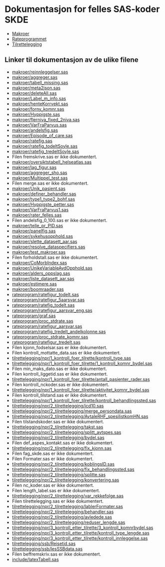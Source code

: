 # Dokumentasjon for felles SAS-koder SKDE

- [Makroer](makroer_doc)
- [Rateprogrammet](rateprogram_doc)
- [Tilrettelegging](tilrettelegging_doc)


## Linker til dokumentasjon av de ulike filene

- [makroer/reinnleggelser.sas](reinnleggelser)
- [makroer/aggreger.sas](aggreger)
- [makroer/tabell_missing.sas](tabell_missing)
- [makroer/meta2json.sas](meta2json)
- [makroer/deleteAll.sas](deleteAll)
- [makroer/Label_m_info.sas](Label_m_info)
- [makroer/henteKorrvekt.sas](henteKorrvekt)
- [makroer/forny_komnr.sas](forny_komnr)
- [makroer/Hyppigste.sas](Hyppigste)
- [makroer/flerniva_fixed_2niva.sas](flerniva_fixed_2niva)
- [makroer/VarFraParvus.sas](VarFraParvus)
- [makroer/andelsfig.sas](andelsfig)
- [makroer/Episode_of_care.sas](Episode_of_care)
- [makroer/ratefig.sas](ratefig)
- [makroer/ratefig_todeltSoyle.sas](ratefig_todeltSoyle)
- [makroer/ratefig_tredeltSoyle.sas](ratefig_tredeltSoyle)
- Filen fremskrive.sas er ikke dokumentert.
- [makroer/oversiktstabell_helseatlas.sas](oversiktstabell_helseatlas)
- [makroer/lag_figur.sas](lag_figur)
- [makroer/aggreger_sho.sas](aggreger_sho)
- [makroer/Multippel_test.sas](Multippel_test)
- Filen merge.sas er ikke dokumentert.
- [makroer/Unik_pasient.sas](Unik_pasient)
- [makroer/definer_behandler.sas](definer_behandler)
- [makroer/type1_type2_bohf.sas](type1_type2_bohf)
- [makroer/Hyppigste_petter.sas](Hyppigste_petter)
- [makroer/VarFraParvus1.sas](VarFraParvus1)
- [makroer/rater_felles.sas](rater_felles)
- Filen andelsfig_0_100.sas er ikke dokumentert.
- [makroer/telle_pr_PID.sas](telle_pr_PID)
- [makroer/panelfig.sas](panelfig)
- [makroer/sykehusopphold.sas](sykehusopphold)
- [makroer/slette_datasett_aar.sas](slette_datasett_aar)
- [makroer/resolve_dataspecifiers.sas](resolve_dataspecifiers)
- [makroer/test_makroer.sas](test_makroer)
- Filen forholdstall.sas er ikke dokumentert.
- [makroer/CoMorbIndex.sas](CoMorbIndex)
- [makroer/UnikeVariableAvdOpphold.sas](UnikeVariableAvdOpphold)
- [makroer/alders_oppslag.sas](alders_oppslag)
- [makroer/liste_datasett_aar.sas](liste_datasett_aar)
- [makroer/estimere.sas](estimere)
- [makroer/boomraader.sas](boomraader)
- [rateprogram/ratefigur_todelt.sas](ratefigur_todelt)
- [rateprogram/ratefigur_5aarsvar.sas](ratefigur_5aarsvar)
- [rateprogram/ratefig_todelt.sas](ratefig_todelt)
- [rateprogram/ratefigur_aarsvar_eng.sas](ratefigur_aarsvar_eng)
- [rateprogram/graf.sas](graf)
- [rateprogram/proc_stdrate.sas](proc_stdrate)
- [rateprogram/ratefigur_aarsvar.sas](ratefigur_aarsvar)
- [rateprogram/ratefig_tredelt_andelkolonne.sas](ratefig_tredelt_andelkolonne)
- [rateprogram/proc_stdrate_komnr.sas](proc_stdrate_komnr)
- [rateprogram/ratefigur_tredelt.sas](ratefigur_tredelt)
- Filen kjonn_fodselsar.sas er ikke dokumentert.
- Filen kontroll_mottatte_data.sas er ikke dokumentert.
- [tilrettelegging/npr/1_kontroll_foer_tilrette/kontroll_type.sas](kontroll_type)
- [tilrettelegging/npr/1_kontroll_foer_tilrette/1_kontroll_komnr_bydel.sas](1_kontroll_komnr_bydel)
- Filen min_maks_dato.sas er ikke dokumentert.
- Filen kontroll_liggetid.sas er ikke dokumentert.
- [tilrettelegging/npr/1_kontroll_foer_tilrette/antall_pasienter_rader.sas](antall_pasienter_rader)
- Filen kontroll_nckoder.sas er ikke dokumentert.
- [tilrettelegging/npr/1_kontroll_foer_tilrette/aktivitet_komnr_bydel.sas](aktivitet_komnr_bydel)
- Filen kontroll_tilstand.sas er ikke dokumentert.
- [tilrettelegging/npr/1_kontroll_foer_tilrette/kontroll_behandlingssted.sas](kontroll_behandlingssted)
- [tilrettelegging/npr/2_tilrettelegging/icd10.sas](icd10)
- [tilrettelegging/npr/2_tilrettelegging/merge_persondata.sas](merge_persondata)
- [tilrettelegging/npr/2_tilrettelegging/AvtaleRHF_spesilistkomHN.sas](AvtaleRHF_spesilistkomHN)
- Filen tilstandskoder.sas er ikke dokumentert.
- [tilrettelegging/npr/2_tilrettelegging/takst.sas](takst)
- [tilrettelegging/npr/2_tilrettelegging/splitt_avtspes.sas](splitt_avtspes)
- [tilrettelegging/npr/2_tilrettelegging/bydel.sas](bydel)
- Filen def_aspes_kontakt.sas er ikke dokumentert.
- [tilrettelegging/npr/2_tilrettelegging/fix_kjonn.sas](fix_kjonn)
- Filen fag_skde.sas er ikke dokumentert.
- Filen Formater.sas er ikke dokumentert.
- [tilrettelegging/npr/2_tilrettelegging/koblingsID.sas](koblingsID)
- [tilrettelegging/npr/2_tilrettelegging/fix_behandlingssted.sas](fix_behandlingssted)
- [tilrettelegging/npr/2_tilrettelegging/splitte.sas](splitte)
- [tilrettelegging/npr/2_tilrettelegging/konvertering.sas](konvertering)
- Filen nc_koder.sas er ikke dokumentert.
- Filen length_label.sas er ikke dokumentert.
- [tilrettelegging/npr/2_tilrettelegging/var_rekkefolge.sas](var_rekkefolge)
- Filen tilrettelegging.sas er ikke dokumentert.
- [tilrettelegging/npr/2_tilrettelegging/lablerFormater.sas](lablerFormater)
- [tilrettelegging/npr/2_tilrettelegging/behandler.sas](behandler)
- [tilrettelegging/npr/2_tilrettelegging/avledede.sas](avledede)
- [tilrettelegging/npr/2_tilrettelegging/reduser_lengde.sas](reduser_lengde)
- [tilrettelegging/npr/3_kontroll_etter_tilrette/3_kontroll_komnrbydel.sas](3_kontroll_komnrbydel)
- [tilrettelegging/npr/3_kontroll_etter_tilrette/kontroll_type_lengde.sas](kontroll_type_lengde)
- [tilrettelegging/npr/3_kontroll_etter_tilrette/kontroll_innleggelse.sas](kontroll_innleggelse)
- [tilrettelegging/ssb/Reisetid.sas](Reisetid)
- [tilrettelegging/ssb/lesSSBdata.sas](lesSSBdata)
- Filen beffremskriv.sas er ikke dokumentert.
- [include/latexTabell.sas](latexTabell)
